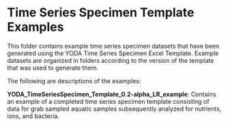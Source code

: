 Time Series Specimen Template Examples
=============================

This folder contains example time series specimen datasets that have been generated using the YODA Time Series Specimen Excel Template. Example datasets are organized in folders according to the version of the template that was used to generate them. 

The following are descriptions of the examples:

**YODA_TimeSeriesSpecimen_Template_0.2-alpha_LR_example**: Contains an example of a completed time series specimen template consisting of data for grab sampled aquatic samples subsequently analyzed for nutrients, ions, and bacteria.


